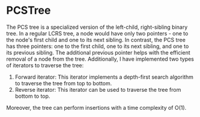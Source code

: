 # PCSTree
 
The PCS tree is a specialized version of the left-child, right-sibling binary tree. In a regular LCRS tree, a node would have only two pointers - one to the node's first child and one to its next sibling. In contrast, the PCS tree has three pointers: one to the first child, one to its next sibling, and one to its previous sibling. The additional previous pointer helps with the efficient removal of a node from the tree. Additionally, I have implemented two types of iterators to traverse the tree:

1. Forward iterator: This iterator implements a depth-first search algorithm to traverse the tree from top to bottom.
2. Reverse iterator: This iterator can be used to traverse the tree from bottom to top.

Moreover, the tree can perform insertions with a time complexity of O(1).